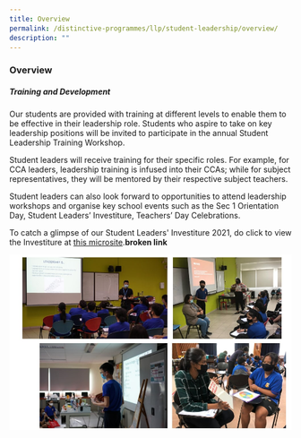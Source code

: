 ```yaml
---
title: Overview
permalink: /distinctive-programmes/llp/student-leadership/overview/
description: ""
---
```

### Overview

##### Training and Development

Our students are provided with training at different levels to enable them to be effective in their leadership role. Students who aspire to take on key leadership positions will be invited to participate in the annual Student Leadership Training Workshop.

Student leaders will receive training for their specific roles. For example, for CCA leaders, leadership training is infused into their CCAs; while for subject representatives, they will be mentored by their respective subject teachers.

Student leaders can also look forward to opportunities to attend leadership workshops and organise key school events such as the Sec 1 Orientation Day, Student Leaders’ Investiture, Teachers’ Day Celebrations.

To catch a glimpse of our Student Leaders' Investiture 2021, do click to view the Investiture at [this microsite](https://sites.google.com/moe.edu.sg/2021studentleadersinvestiture/programme).**broken link** 

![](/images/student%20leadership%20overview.jpg)